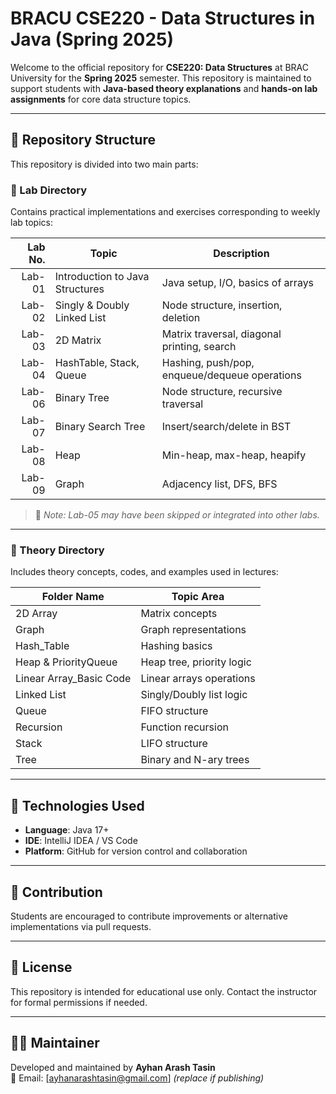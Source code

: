 # BRACU CSE220 - Data Structures in Java (Spring 2025)

Welcome to the official repository for **CSE220: Data Structures** at BRAC University for the **Spring 2025** semester. This repository is maintained to support students with **Java-based theory explanations** and **hands-on lab assignments** for core data structure topics.

---

## 📁 Repository Structure

This repository is divided into two main parts:

### 🔬 Lab Directory
Contains practical implementations and exercises corresponding to weekly lab topics:

| Lab No. | Topic                              | Description                                      |
|--------:|------------------------------------|--------------------------------------------------|
| Lab-01  | Introduction to Java Structures    | Java setup, I/O, basics of arrays                |
| Lab-02  | Singly & Doubly Linked List        | Node structure, insertion, deletion              |
| Lab-03  | 2D Matrix                          | Matrix traversal, diagonal printing, search      |
| Lab-04  | HashTable, Stack, Queue            | Hashing, push/pop, enqueue/dequeue operations    |
| Lab-06  | Binary Tree                        | Node structure, recursive traversal              |
| Lab-07  | Binary Search Tree                 | Insert/search/delete in BST                      |
| Lab-08  | Heap                               | Min-heap, max-heap, heapify                      |
| Lab-09  | Graph                              | Adjacency list, DFS, BFS                         |

> 📌 *Note: Lab-05 may have been skipped or integrated into other labs.*

---

### 📘 Theory Directory
Includes theory concepts, codes, and examples used in lectures:

| Folder Name                | Topic Area             |
|---------------------------|------------------------|
| 2D Array                  | Matrix concepts         |
| Graph                     | Graph representations   |
| Hash_Table                | Hashing basics          |
| Heap & PriorityQueue      | Heap tree, priority logic |
| Linear Array_Basic Code   | Linear arrays operations |
| Linked List               | Singly/Doubly list logic |
| Queue                     | FIFO structure          |
| Recursion                 | Function recursion      |
| Stack                     | LIFO structure          |
| Tree                      | Binary and N-ary trees  |

---

## 🧰 Technologies Used

- **Language**: Java 17+
- **IDE**: IntelliJ IDEA / VS Code
- **Platform**: GitHub for version control and collaboration

---

## 🤝 Contribution

Students are encouraged to contribute improvements or alternative implementations via pull requests.

---

## 📄 License

This repository is intended for educational use only. Contact the instructor for formal permissions if needed.

---

## 👨‍🏫 Maintainer

Developed and maintained by **Ayhan Arash Tasin**  
📧 Email: [ayhanarashtasin@gmail.com] *(replace if publishing)*  
